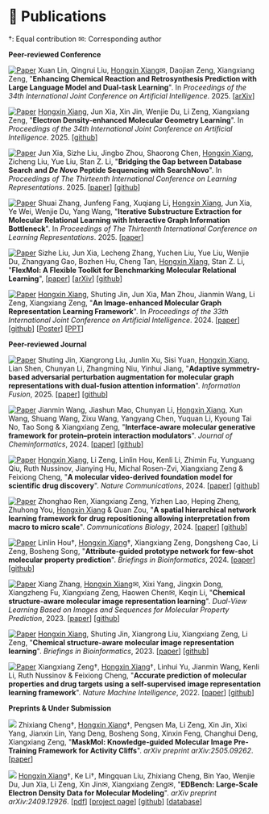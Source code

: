 
# 📝 Publications 
†: Equal contribution ✉: Corresponding author



**Peer-reviewed Conference**

[![Paper](https://img.shields.io/badge/IJCAI-2025-blue)](TODO) Xuan Lin, Qingrui Liu, <u>Hongxin Xiang</u>✉, Daojian Zeng, Xiangxiang Zeng, "**Enhancing Chemical Reaction and Retrosynthesis Prediction with Large Language Model and Dual-task Learning**". In *Proceedings of the 34th International Joint Conference on Artificial Intelligence*. 2025. [[arXiv](https://arxiv.org/abs/2505.02639)]

[![Paper](https://img.shields.io/badge/IJCAI-2025-blue)](TODO) <u>Hongxin Xiang</u>, Jun Xia, Xin Jin, Wenjie Du, Li Zeng, Xiangxiang Zeng, "**Electron Density-enhanced Molecular Geometry Learning**". In *Proceedings of the 34th International Joint Conference on Artificial Intelligence*. 2025. [[github](https://github.com/HongxinXiang/EDG)]

[![Paper](https://img.shields.io/badge/ICLR-2025-blue)](https://openreview.net/forum?id=SjMtxqdQ73) Jun Xia, Sizhe Liu, Jingbo Zhou, Shaorong Chen, <u>Hongxin Xiang</u>, Zicheng Liu, Yue Liu, Stan Z. Li, "**Bridging the Gap between Database Search and *De Novo* Peptide Sequencing with SearchNovo**". In *Proceedings of The Thirteenth International Conference on Learning Representations*. 2025. [[paper](https://openreview.net/forum?id=SjMtxqdQ73)] [[github](https://github.com/junxia97/SearchNovo)]

[![Paper](https://img.shields.io/badge/ICLR-2025-blue)](TODO) Shuai Zhang, Junfeng Fang, Xuqiang Li, <u>Hongxin Xiang</u>, Jun Xia, Ye Wei, Wenjie Du, Yang Wang, "**Iterative Substructure Extraction for Molecular Relational Learning with Interactive Graph Information Bottleneck**". In *Proceedings of The Thirteenth International Conference on Learning Representations*. 2025. [[paper](https://openreview.net/forum?id=3kiZ5S5WkY)]

[![Paper](https://img.shields.io/badge/NeurIPS-2024-blue)](https://neurips.cc/virtual/2024/poster/97484) Sizhe Liu, Jun Xia, Lecheng Zhang, Yuchen Liu, Yue Liu, Wenjie Du, Zhangyang Gao, Bozhen Hu, Cheng Tan, <u>Hongxin Xiang</u>, Stan Z. Li, "**FlexMol: A Flexible Toolkit for Benchmarking Molecular Relational Learning**", [[paper](https://neurips.cc/virtual/2024/poster/97484)] [[arXiv](https://arxiv.org/abs/2410.15010)] [[github](https://github.com/Steven51516/FlexMol)]

[![Paper](https://img.shields.io/badge/IJCAI-2024-blue)](https://www.ijcai.org/proceedings/2024/675) <u>Hongxin Xiang</u>, Shuting Jin, Jun Xia, Man Zhou, Jianmin Wang, Li Zeng, Xiangxiang Zeng, "**An Image-enhanced Molecular Graph Representation Learning Framework**". In *Proceedings of the 33th International Joint Conference on Artificial Intelligence*. 2024. [[paper](https://www.ijcai.org/proceedings/2024/675)] [[github](https://github.com/HongxinXiang/IEM)] [[Poster](https://github.com/HongxinXiang/IEM/blob/main/assets/poster.pdf)] [[PPT](https://github.com/HongxinXiang/IEM/blob/main/assets/ppt.pdf)]

**Peer-reviewed Journal**

[![Paper](https://img.shields.io/badge/IF-2025-green)](https://www.sciencedirect.com/science/article/pii/S1566253525001356) Shuting Jin, Xiangrong Liu, Junlin Xu, Sisi Yuan, <u>Hongxin Xiang</u>, Lian Shen, Chunyan Li, Zhangming Niu, Yinhui Jiang, "**Adaptive symmetry-based adversarial perturbation augmentation for molecular graph representations with dual-fusion attention information**". *Information Fusion*, 2025. [[paper](https://www.sciencedirect.com/science/article/pii/S1566253525001356)] [[github](https://github.com/stjin-XMU/GapCL)]

[![Paper](https://img.shields.io/badge/JC-2024-green)](https://jcheminf.biomedcentral.com/articles/10.1186/s13321-024-00930-0) Jianmin Wang, Jiashun Mao, Chunyan Li, <u>Hongxin Xiang</u>, Xun Wang, Shuang Wang, Zixu Wang, Yangyang Chen, Yuquan Li, Kyoung Tai No, Tao Song & Xiangxiang Zeng, "**Interface-aware molecular generative framework for protein–protein interaction modulators**". *Journal of Cheminformatics*, 2024. [[paper](https://jcheminf.biomedcentral.com/articles/10.1186/s13321-024-00930-0)] [[github](https://github.com/AspirinCode/GENiPPI)]

[![Paper](https://img.shields.io/badge/NC-2024-green)](https://www.nature.com/articles/s41467-024-53742-z) <u>Hongxin Xiang</u>, Li Zeng, Linlin Hou, Kenli Li, Zhimin Fu, Yunguang Qiu, Ruth Nussinov, Jianying Hu, Michal Rosen-Zvi, Xiangxiang Zeng & Feixiong Cheng, "**A molecular video-derived foundation model for scientific drug discovery**". *Nature Communications*, 2024. [[paper](https://www.nature.com/articles/s41467-024-53742-z)] [[github](https://github.com/HongxinXiang/VideoMol)]

[![Paper](https://img.shields.io/badge/CB-2024-green)](http://nature.com/articles/s42003-024-07107-3) Zhonghao Ren, Xiangxiang Zeng, Yizhen Lao, Heping Zheng, Zhuhong You, <u>Hongxin Xiang</u> & Quan Zou, "**A spatial hierarchical network learning framework for drug repositioning allowing interpretation from macro to micro scale**". *Communications Biology*, 2024. [[paper](http://nature.com/articles/s42003-024-07107-3)] [[github](https://github.com/MrPhil/SpHN-VDA)]

[![Paper](https://img.shields.io/badge/BIB-2024-green)](https://academic.oup.com/bib/article/25/5/bbae394/7731658) Linlin Hou†, <u>Hongxin Xiang</u>†, Xiangxiang Zeng, Dongsheng Cao, Li Zeng, Bosheng Song, "**Attribute-guided prototype network for few-shot molecular property prediction**". *Briefings in Bioinformatics*, 2024. [[paper](https://academic.oup.com/bib/article/25/5/bbae394/7731658)] [[github](https://github.com/hou29/few-shot-MPP)]

[![Paper](https://img.shields.io/badge/JBHI-2023-green)](https://ieeexplore.ieee.org/document/10375706) Xiang Zhang, <u>Hongxin Xiang</u>✉, Xixi Yang, Jingxin Dong, Xiangzheng Fu, Xiangxiang Zeng, Haowen Chen✉, Keqin Li, "**Chemical structure-aware molecular image representation learning**". *Dual-View Learning Based on Images and Sequences for Molecular Property Prediction*, 2023. [[paper](https://ieeexplore.ieee.org/document/10375706)] [[github](https://github.com/Mrzhang1999/ISMol)]

[![Paper](https://img.shields.io/badge/BIB-2023-green)](https://academic.oup.com/bib/article/24/6/bbad404/7424448) <u>Hongxin Xiang</u>, Shuting Jin, Xiangrong Liu, Xiangxiang Zeng, Li Zeng, "**Chemical structure-aware molecular image representation learning**". *Briefings in Bioinformatics*, 2023. [[paper](https://academic.oup.com/bib/article/24/6/bbad404/7424448)] [[github](https://github.com/HongxinXiang/CGIP)]

[![Paper](https://img.shields.io/badge/NMI-2022-green)](https://www.nature.com/articles/s42256-022-00557-6) Xiangxiang Zeng†, <u>Hongxin Xiang</u>†, Linhui Yu, Jianmin Wang, Kenli Li, Ruth Nussinov & Feixiong Cheng, "**Accurate prediction of molecular properties and drug targets using a self-supervised image representation learning framework**". *Nature Machine Intelligence*, 2022. [[paper](https://www.nature.com/articles/s42256-022-00557-6)] [[github](https://github.com/HongxinXiang/ImageMol)]

**Preprints & Under Submission**

<a href='https://arxiv.org/abs/2505.09262'><img src='https://img.shields.io/badge/Arxiv-2505.09262-A42C25?style=flat&logo=arXiv&logoColor=A42C25'></a> Zhixiang Cheng†, <u>Hongxin Xiang</u>†, Pengsen Ma, Li Zeng, Xin Jin, Xixi Yang, Jianxin Lin, Yang Deng, Bosheng Song, Xinxin Feng, Changhui Deng, Xiangxiang Zeng, "**MaskMol: Knowledge-guided Molecular Image Pre-Training Framework for Activity Cliffs**". *arXiv preprint arXiv:2505.09262*. [[paper](https://arxiv.org/abs/2409.12926)]

<a href='https://arxiv.org/abs/2409.12926'><img src='https://img.shields.io/badge/Arxiv-2409.12926-A42C25?style=flat&logo=arXiv&logoColor=A42C25'></a> <u>Hongxin Xiang</u>†, Ke Li†, Mingquan Liu, Zhixiang Cheng, Bin Yao, Wenjie Du, Jun Xia, Li Zeng, Xin Jin✉, Xiangxiang Zeng✉, "**EDBench: Large-Scale Electron Density Data for Molecular Modeling**". *arXiv preprint arXiv:2409.12926*. [[pdf](https://arxiv.org/pdf/2505.09262)] [[project page](https://hongxinxiang.github.io/projects/EDBench/)] [[github](https://github.com/HongxinXiang/EDBench)] [[database](https://dataverse.harvard.edu/dataverse/EDBench)]

